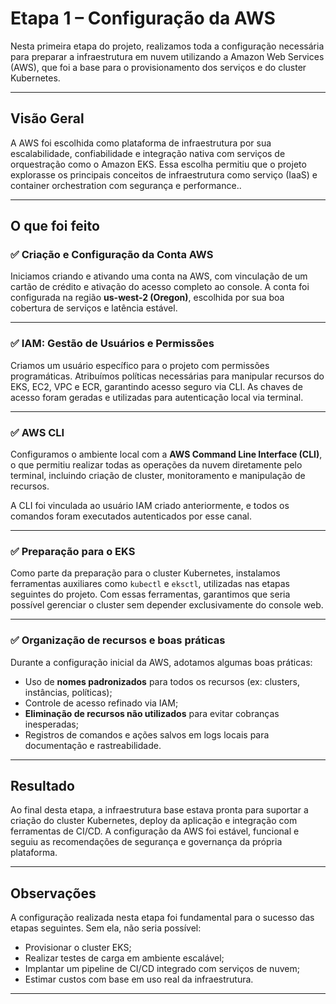 # Etapa 1 – Configuração da AWS

Nesta primeira etapa do projeto, realizamos toda a configuração necessária para preparar a infraestrutura em nuvem utilizando a Amazon Web Services (AWS), que foi a base para o provisionamento dos serviços e do cluster Kubernetes.

---

## Visão Geral

A AWS foi escolhida como plataforma de infraestrutura por sua escalabilidade, confiabilidade e integração nativa com serviços de orquestração como o Amazon EKS. Essa escolha permitiu que o projeto explorasse os principais conceitos de infraestrutura como serviço (IaaS) e container orchestration com segurança e performance..

---

## O que foi feito

### ✅ Criação e Configuração da Conta AWS

Iniciamos criando e ativando uma conta na AWS, com vinculação de um cartão de crédito e ativação do acesso completo ao console. A conta foi configurada na região **us-west-2 (Oregon)**, escolhida por sua boa cobertura de serviços e latência estável.

---

### ✅ IAM: Gestão de Usuários e Permissões

Criamos um usuário específico para o projeto com permissões programáticas. Atribuímos políticas necessárias para manipular recursos do EKS, EC2, VPC e ECR, garantindo acesso seguro via CLI. As chaves de acesso foram geradas e utilizadas para autenticação local via terminal.

---

### ✅ AWS CLI

Configuramos o ambiente local com a **AWS Command Line Interface (CLI)**, o que permitiu realizar todas as operações da nuvem diretamente pelo terminal, incluindo criação de cluster, monitoramento e manipulação de recursos.

A CLI foi vinculada ao usuário IAM criado anteriormente, e todos os comandos foram executados autenticados por esse canal.

---

### ✅ Preparação para o EKS

Como parte da preparação para o cluster Kubernetes, instalamos ferramentas auxiliares como `kubectl` e `eksctl`, utilizadas nas etapas seguintes do projeto. Com essas ferramentas, garantimos que seria possível gerenciar o cluster sem depender exclusivamente do console web.

---

### ✅ Organização de recursos e boas práticas

Durante a configuração inicial da AWS, adotamos algumas boas práticas:

- Uso de **nomes padronizados** para todos os recursos (ex: clusters, instâncias, políticas);
- Controle de acesso refinado via IAM;
- **Eliminação de recursos não utilizados** para evitar cobranças inesperadas;
- Registros de comandos e ações salvos em logs locais para documentação e rastreabilidade.

---

## Resultado

Ao final desta etapa, a infraestrutura base estava pronta para suportar a criação do cluster Kubernetes, deploy da aplicação e integração com ferramentas de CI/CD. A configuração da AWS foi estável, funcional e seguiu as recomendações de segurança e governança da própria plataforma.

---

## Observações

A configuração realizada nesta etapa foi fundamental para o sucesso das etapas seguintes. Sem ela, não seria possível:

- Provisionar o cluster EKS;
- Realizar testes de carga em ambiente escalável;
- Implantar um pipeline de CI/CD integrado com serviços de nuvem;
- Estimar custos com base em uso real da infraestrutura.

---

